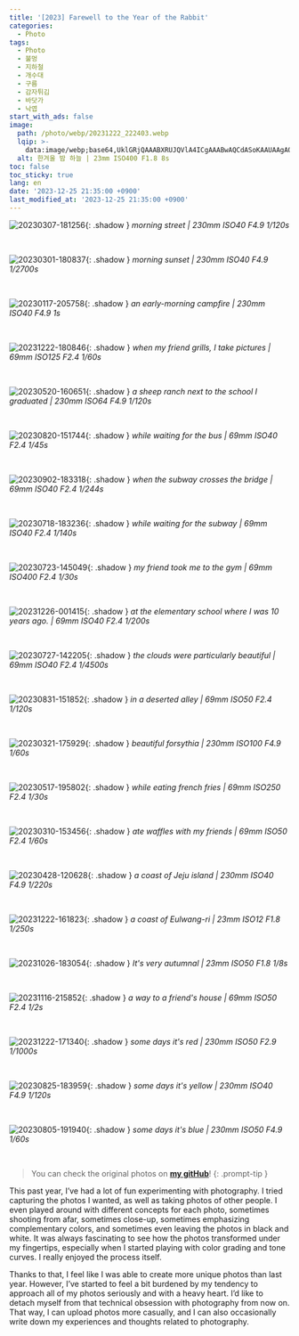 ```yaml
---
title: '[2023] Farewell to the Year of the Rabbit'
categories:
  - Photo
tags:
  - Photo
  - 불멍
  - 지하철
  - 개수대
  - 구름
  - 감자튀김
  - 바닷가
  - 낙엽
start_with_ads: false
image:
  path: /photo/webp/20231222_222403.webp
  lqip: >-
    data:image/webp;base64,UklGRjQAAABXRUJQVlA4ICgAAABwAQCdASoKAAUAAgA0JYwCdAFAAAD++vfd7pSFrqXz6iij8hsZxGAA
  alt: 한겨울 밤 하늘 | 23mm ISO400 F1.8 8s
toc: false
toc_sticky: true
lang: en
date: '2023-12-25 21:35:00 +0900'
last_modified_at: '2023-12-25 21:35:00 +0900'
---
```


![20230307-181256](/photo/webp/20230307_181256.webp){: .shadow }
_morning street | 230mm ISO40 F4.9 1/120s_

<br>

![20230301-180837](/photo/webp/20230301_180837.webp){: .shadow }
_morning sunset | 230mm ISO40 F4.9 1/2700s_

<br>

![20230117-205758](/photo/webp/20230117_205758.webp){: .shadow }
_an early-morning campfire | 230mm ISO40 F4.9 1s_

<br>

![20231222-180846](/photo/webp/20231222_180846.webp){: .shadow }
_when my friend grills, I take pictures | 69mm ISO125 F2.4 1/60s_

<br>

![20230520-160651](/photo/webp/20230520_160651.webp){: .shadow }
_a sheep ranch next to the school I graduated | 230mm ISO64 F4.9 1/120s_

<br>

![20230820-151744](/photo/webp/20230820_151744.webp){: .shadow }
_while waiting for the bus | 69mm ISO40 F2.4 1/45s_

<br>

![20230902-183318](/photo/webp/20230902_183318.webp){: .shadow }
_when the subway crosses the bridge | 69mm ISO40 F2.4 1/244s_

<br>

![20230718-183236](/photo/webp/20230718_183236.webp){: .shadow }
_while waiting for the subway | 69mm ISO40 F2.4 1/140s_

<br>

![20230723-145049](/photo/webp/20230723_145049.webp){: .shadow }
_my friend took me to the gym | 69mm ISO400 F2.4 1/30s_

<br>

![20231226-001415](/photo/webp/20231226_001415.webp){: .shadow }
_at the elementary school where I was 10 years ago. | 69mm ISO40 F2.4 1/200s_

<br>

![20230727-142205](/photo/webp/20230727_142205.webp){: .shadow }
_the clouds were particularly beautiful | 69mm ISO40 F2.4 1/4500s_

<br>

![20230831-151852](/photo/webp/20230831_151852.webp){: .shadow }
_in a deserted alley | 69mm ISO50 F2.4 1/120s_

<br>

![20230321-175929](/photo/webp/20230321_175929.webp){: .shadow }
_beautiful forsythia | 230mm ISO100 F4.9 1/60s_

<br>

![20230517-195802](/photo/webp/20230517_195802.webp){: .shadow }
_while eating french fries | 69mm ISO250 F2.4 1/30s_

<br>

![20230310-153456](/photo/webp/20230310_153456.webp){: .shadow }
_ate waffles with my friends | 69mm ISO50 F2.4 1/60s_

<br>

![20230428-120628](/photo/webp/20230428_120628.webp){: .shadow }
_a coast of Jeju island | 230mm ISO40 F4.9 1/220s_

<br>

![20231222-161823](/photo/webp/20231222_161823.webp){: .shadow }
_a coast of Eulwang-ri | 23mm ISO12 F1.8 1/250s_

<br>

![20231026-183054](/photo/webp/20231026_183054.webp){: .shadow }
_It's very autumnal | 23mm ISO50 F1.8 1/8s_

<br>

![20231116-215852](/photo/webp/20231116_215852.webp){: .shadow }
_a way to a friend's house | 69mm ISO50 F2.4 1/2s_

<br>

<!--여기부터는 세로 사진-->

![20231222-171340](/photo/webp/20231222_171340.webp){: .shadow }
_some days it's red | 230mm ISO50 F2.9 1/1000s_

<br>

![20230825-183959](/photo/webp/20230825_183959.webp){: .shadow }
_some days it's yellow | 230mm ISO40 F4.9 1/120s_

<br>

![20230805-191940](/photo/webp/20230805_191940.webp){: .shadow }
_some days it's blue | 230mm ISO50 F4.9 1/60s_

<br>

> You can check the original photos on **[my gitHub](https://github.com/hynrng/hynrng.github.io.resources/tree/master/photo/jpg)**!
{: .prompt-tip }

This past year, I’ve had a lot of fun experimenting with photography. I tried capturing the photos I wanted, as well as taking photos of other people. I even played around with different concepts for each photo, sometimes shooting from afar, sometimes close-up, sometimes emphasizing complementary colors, and sometimes even leaving the photos in black and white. It was always fascinating to see how the photos transformed under my fingertips, especially when I started playing with color grading and tone curves. I really enjoyed the process itself.

Thanks to that, I feel like I was able to create more unique photos than last year. However, I’ve started to feel a bit burdened by my tendency to approach all of my photos seriously and with a heavy heart. I’d like to detach myself from that technical obsession with photography from now on. That way, I can upload photos more casually, and I can also occasionally write down my experiences and thoughts related to photography.
